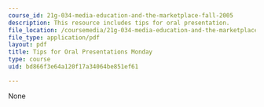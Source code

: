 ```yaml
---
course_id: 21g-034-media-education-and-the-marketplace-fall-2005
description: This resource includes tips for oral presentation.
file_location: /coursemedia/21g-034-media-education-and-the-marketplace-fall-2005/bd866f3e64a120f17a34064be851ef61_MIT21G_034F05_tipsfororalp.pdf
file_type: application/pdf
layout: pdf
title: Tips for Oral Presentations Monday
type: course
uid: bd866f3e64a120f17a34064be851ef61

---
```

None